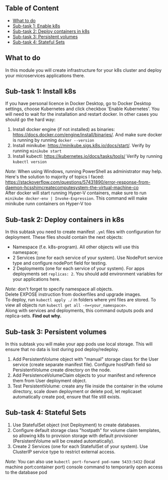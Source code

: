 ## Table of Content

- [What to do](#what-to-do)
- [Sub-task 1: Enable k8s](#sub-task-1--enable-k8s)
- [Sub-task 2: Deploy containers in k8s](#sub-task-2--deploy-containers-in-k8s)
- [Sub-task 3: Persistent volumes](#sub-task-3--persistent-volumes)
- [Sub-task 4: Stateful Sets](#sub-task-4--stateful-sets)

## What to do
In this module you will create infrastructure for your k8s cluster and deploy your microservices applications there.

## Sub-task 1: Install k8s
If you have personal licence in Docker Desktop, go to Docker Desktop settings, choose Kubernetes and click checkbox 'Enable Kubernetes'. You will need to wait for the installation and restart docker.
In other cases you should go the hard way:
1. Install docker engine (if not installed) as binaries: https://docs.docker.com/engine/install/binaries/.
And make sure docker is running by running `docker --version`
2. Install minikube: https://minikube.sigs.k8s.io/docs/start/.
Verify by running `minikube start`
3. Install kubectl: https://kubernetes.io/docs/tasks/tools/
Verify by running `kubectl version`

_Note_: When using Windows, running PowerShell as administrator may help. Here's the solution to majority of topics I faced:
https://stackoverflow.com/questions/57431890/error-response-from-daemon-hcsshimcreatecomputesystem-the-virtual-machine-co <br />
After docker will start running Hyper-V containers, make sure to run `minikube docker-env | Invoke-Expression`. This command will make minikube runn containers on Hyper-V too

## Sub-task 2: Deploy containers in k8s
In this subtask you need to create manifest `.yml` files with configuration for deployment. These files should contain the next objects:
- Namespace (f.e. k8s-program). All other objects will use this namespace;
- 2 Services (one for each service of your system). Use NodePort service type and configure nodePort field for testing.
- 2 Deployments (one for each service of your system). For apps deployments set `replicas: 2`. You should add environment variables for your applications here.

_Note_: don't forget to specify namespace all objects. <br>
Delete EXPOSE instruction from dockerfiles and upgrade images. <br>
To deploy, run `kubectl apply ./` in folders where yml files are stored.
To view all objects run `kubectl get all -n=<your_namespace>`. <br>
Along with services and deployments, this command outputs pods and replica-sets. **Find out why.**

## Sub-task 3: Persistent volumes
In this subtask you will make your app pods use local storage. This will ensure that no data is lost during pod deploy/redeploy.
1. Add PersistentVolume object with "manual" storage class for the User service (create separate manifest file). Configure hostPath field so PersistentVolume create directory on the node.
2. Add PersistenceVolumeClaim objects to your manifest and reference them from User deployment object.
3. Test PersistentVolume: create any file inside the container in the volume directory, scale down deployment or delete pod, let replicaset automatically create pod, ensure that file still exists.

## Sub-task 4: Stateful Sets
1. Use StatefulSet object (not Deployment) to create databases. 
2. Configure default storage class "hostpath" for volume claim templates, so allowing k8s to provision storage with default provisioner (PersistentVolume will be created automatically).
3. Create 2 Services (one for each StatefulSet of your system). Use ClusterIP service type to restrict external access.

_Note_: You can also use `kubectl port-forward pod-name 5433:5432` (local machine port:container port) console command to temporarily open access to the database pod <br>

